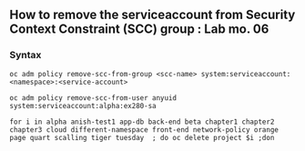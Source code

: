 
## How to remove the serviceaccount from Security Context Constraint (SCC) group : Lab mo. 06
### Syntax
```
oc adm policy remove-scc-from-group <scc-name> system:serviceaccount:<namespace>:<service-account>
```

```
oc adm policy remove-scc-from-user anyuid system:serviceaccount:alpha:ex280-sa
```


```
for i in alpha anish-test1 app-db back-end beta chapter1 chapter2 chapter3 cloud different-namespace front-end network-policy orange page quart scalling tiger tuesday  ; do oc delete project $i ;don
```
